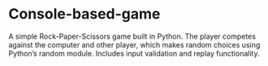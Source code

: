 # Console-based-game
A simple Rock-Paper-Scissors game built in Python. The player competes against the computer and other player, which makes random choices using Python’s random module. Includes input validation and replay functionality.
